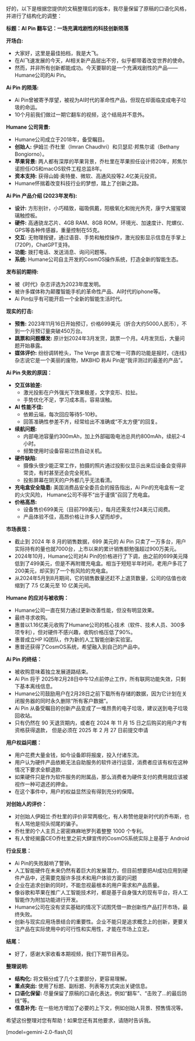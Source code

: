 好的，以下是根据您提供的文稿整理后的版本，我尽量保留了原稿的口语化风格，并进行了结构化的调整：

**标题：AI Pin 翻车记：一场充满戏剧性的科技创新陨落**

**开场白:**

*   大家好，这里是最佳拍档，我是大飞。
*   在AI飞速发展的今天，AI相关新产品层出不穷，似乎都带着改变世界的使命。
*   然而，并非所有创新都能成功。今天要聊的是一个充满戏剧性的产品——Humane公司的Ai Pin。

**Ai Pin 的陨落:**

*   Ai Pin曾被寄予厚望，被视为AI时代的革命性产品，但现在却面临变成电子垃圾的命运。
*   10个月前我们做过一期它翻车的视频，这个结局并不意外。

**Humane 公司背景:**

*   Humane公司成立于2018年，备受瞩目。
*   **创始人:** 伊姆兰·乔杜里（Imran Chaudhri）和贝瑟尼·邦焦尔诺（Bethany Bongiorno）。
*   **苹果背景:** 两人都有深厚的苹果背景，乔杜里在苹果担任设计师20年，邦焦尔诺担任iOS和macOS软件工程总监8年。
*   **资本支持:** 获得山姆·奥特曼、微软、高通风投等2.4亿美元投资。
*   Humane怀揣着改变科技行业的梦想，踏上了创新之路。

**Ai Pin 产品介绍 (2023年发布):**

*   **设计:** 方形别针，小巧精致，磁吸佩戴，阳极氧化和抛光外壳，康宁大猩猩玻璃触控板。
*   **硬件:** 高通骁龙芯片、4GB RAM、8GB ROM，环境光、加速度计、陀螺仪、GPS等各种传感器，重量控制在55克。
*   **交互:** 无物理按键，通过语音、手势和触控操作，激光投影显示信息在手掌上 (720P)，ChatGPT支持。
*   **功能:** 拨打电话、发送消息、询问问题等。
*   **系统:** Humane公司自主开发的CosmOS操作系统，打造全新的智能生态。

**发布前的期待:**

*   被《时代》杂志评选为2023年度发明。
*   被许多媒体称为颠覆智能手机的革命性产品、AI时代的iphone等。
*   Ai Pin似乎有可能开启一个全新的智能生活时代。

**现实的打击:**

*   **预售:** 2023年11月16日开始预订，价格699美元（折合大约5000人民币），不到一个月预订量突破450万台。
*   **跳票和问题爆发:** 原计划2024年3月发货，跳票一个月。4月发货后，大量问题开始暴露。
*   **媒体评价:** 纷纷调转枪头，The Verge 直言它唯一可靠的功能是报时，《连线》杂志说它是一个美丽的废物，MKBHD 称Ai Pin是“我评测过的最差的产品”。

**Ai Pin 失败的原因：**

*   **交互体验差:**
    *   激光投影在户外强光下效果极差，文字变形、拉扯。
    *   手势优化不足，学习成本高，容易误触。
*   **AI 性能不佳:**
    *   依赖云端，每次回应等待5-10秒。
    *   回答准确性参差不齐，经常给出不准确或“不太方便”的回复。
*   **续航问题:**
    *   内部电池容量约300mAh，加上外部磁吸电池总共约800mAh，续航2-4小时。
    *   频繁使用时设备容易过热自动关机。
*   **硬件缺陷:**
    *   摄像头很少能正常工作，拍摄的照片通过投影仪显示出来后设备会变得非常烫，有时甚至还会完全死机。
    *   投影屏幕在阴天的户外都几乎无法看清。
*   **充电盒安全隐患:** 美国消费品安全委员会的报告指出，Ai Pin的充电盒有一定的火灾风险， Humane公司不得不“出于谨慎”召回了充电盒。
*   **价格高昂:**
    *   设备售价699美元（目前799美元），每月还需支付24美元订阅费。
    *   产品体验不佳，高昂价格让许多人望而却步。

**市场表现：**

*   截止到 2024 年 8 月的销售数据，699 美元的 Ai Pin 只卖了一万多台，用户实际持有的量也就7000台，上市以来的累计销售额勉强超过900万美元。
*   2024年10月，Humane公司对Ai Pin的价格进行了下调，由之前的699美元降低到了499美元，但是不再附赠充电盒。相当于短短半年时间，老用户多花了200美元，却买到了一个有风险的充电盒。
*   从2024年5月到8月期间，它的销售数量还赶不上退货数量，公司的估值也收缩到了 7.5 亿美元至 10 亿美元间。

**Humane 的应对与被收购：**

*   Humane公司一直在努力通过更新改善性能，但没有明显效果。
*   最终寻求收购。
*   惠普以1.16亿美元收购了Humane公司的核心技术（软件、技术人员、300多项专利），但对硬件不感兴趣，收购价格压低了90%。
*   惠普成立HP IQ团队，作为新的人工智能创新实验室。
*   惠普还获得了CosmOS系统，希望融入到自己的产品中。

**Ai Pin 的终结：**

*   被收购意味着独立发展道路结束。
*   Ai Pin 将于 2025年2月28日中午12点前停止工作，所有联网功能失效，只剩下基本离线信息。
*   Humane公司鼓励用户在2月28日之前下载所有存储的数据，因为它计划在关闭服务器的同时永久删除“所有客户数据”。
*   Ai Pin 从备受瞩目的创新产品变成了一堆昂贵的电子垃圾，建议送到电子垃圾回收站。
*   只有仍然在 90 天退货期内，或者在 2024 年 11 月 15 日之后购买的用户才有资格获得退款， 但是必须在 2025 年 2 月 27 日前提交申请

**用户权益问题：**

*   用户花费大量金钱，如今设备即将报废，投入付诸东流。
*   用户认为硬件产品依赖无法自助服务的软件进行运营，消费者应该有权在这种情况下要求全额退款.
*   如果硬件只是作为软件服务的附属品，那么消费者为硬件支付的费用就应该被视作一种可退还的押金。
*   在这个事件中，用户的权益显然没有得到充分的保障。

**对创始人的评价：**

*   对创始人伊姆兰·乔杜里的评价非常两极化，有人称赞他是新时代的乔布斯，也有人骂他是彻头彻尾的骗子。
*   乔杜里的个人主页上密密麻麻地罗列着整整 1000 个专利。
*   有人曾经揭露CEO乔杜里之前大肆宣传的CosmOS系统实际上是基于 Android

**行业反思：**

*   Ai Pin的失败敲响了警钟。
*   人工智能硬件在未来仍然有着巨大的发展潜力，但目前想要把AI成功应用到硬件产品中，还需要克服许多技术和用户体验方面的问题
*   企业在追求创新的同时，不能忽视最根本的用户需求和产品质量。
*   像谷歌和苹果在推广人工智能技术时，都是基于自身强大的现有平台，将人工智能作为附加功能进行开发。
*   Humane公司在没有坚实基础的情况下试图凭借一款创新性产品打开市场，最终失败。
*   创新与现实应用场景结合的重要性。企业不能只是追求概念上的创新，更要关注产品在实际使用中的可行性和实用性，才能在市场上立足。

**结尾：**

*   好了，感谢大家收看本期视频，我们下期节目再见。

**整理说明:**

*   **结构化:** 将文稿分成了几个主要部分，更容易理解。
*   **重点突出:** 使用了标题、副标题、列表等方式突出关键信息。
*   **口语化保留:** 尽量保留了原稿的口语化表达，例如“翻车”、“击败了...的最后防线”等。
*   **信息补充:** 在一些地方增加了必要的上下文，例如创始人背景、预售情况等。

希望这份整理对您有帮助！如果您还有其他要求，请随时告诉我。

[model=gemini-2.0-flash,0]
